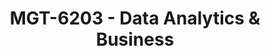 ---
layout: course
title: MGT-6203 - Data Analytics & Business
aliases: 
course_id: MGT-6203
permalink: /MGT-6203/
avg_difficulty: 1.93
avg_rating: 2.31
avg_workload: 5.69
type: course_page
---